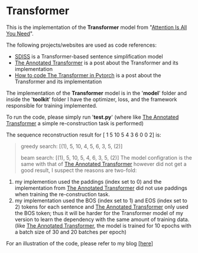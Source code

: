 # Transformer

This is the implementation of the **Transformer** model from "[Attention Is All You Need](https://arxiv.org/abs/1706.03762)".

The following projects/websites are used as code references:

- [SDISS](https://github.com/L-Zhe/SDISS) is a Transformer-based sentence simplification model
- [The Annotated Transformer](https://nlp.seas.harvard.edu/2018/04/03/attention.html) is a post about the Transformer and its implementation
- [How to code The Transformer in Pytorch](https://towardsdatascience.com/how-to-code-the-transformer-in-pytorch-24db27c8f9ec) is a post about the Transformer and its implementation

The implementation of the **Transformer** model is in the '**model**' folder and inside the '**toolkit**' folder I have the optimizer, loss, and the framework responsible for training implemented.

To run the code, please simply run '**test.py**' (where like [The Annotated Transformer](https://nlp.seas.harvard.edu/2018/04/03/attention.html) a simple re-construction task is performed)

The sequence reconstruction result for [ 1  5 10  5  4  3  6  0  0  2] is: 
> greedy search: [(1), 5, 10, 4, 5, 6, 3, 5, (2)]
> 
> beam search: [(1), 5, 10, 5, 4, 6, 3, 5, (2)]
The model configration is the same with that of [The Annotated Transformer](https://nlp.seas.harvard.edu/2018/04/03/attention.html) however did not get a good result, I suspect the reasons are two-fold:
1. my implemention used the paddings (index set to 0) and the implementation from [The Annotated Transformer](https://nlp.seas.harvard.edu/2018/04/03/attention.html) did not use paddings when training the re-construction task.
2. my implementation used the BOS (index set to 1) and EOS (index set to 2) tokens for each sentence and [The Annotated Transformer](https://nlp.seas.harvard.edu/2018/04/03/attention.html) only used the BOS token; thus it will be harder for the Transformer model of my version to learn the dependency with the same amount of training data. (like [The Annotated Transformer](https://nlp.seas.harvard.edu/2018/04/03/attention.html), the model is trained for 10 epochs with a batch size of 30 and 20 batches per epoch) 

For an illustration of the code, please refer to my blog [[here]](https://a-chicharito-s.github.io/coding%20skill/2022/02/10/transformer-implementation/)
